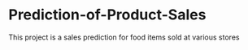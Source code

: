 # Prediction-of-Product-Sales
This project is a sales prediction for food items sold at various stores
